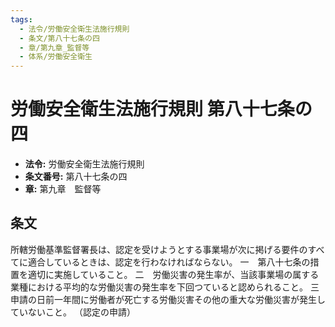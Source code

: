 ```yaml
---
tags:
  - 法令/労働安全衛生法施行規則
  - 条文/第八十七条の四
  - 章/第九章_監督等
  - 体系/労働安全衛生
---
```

# 労働安全衛生法施行規則 第八十七条の四

- **法令:** 労働安全衛生法施行規則
- **条文番号:** 第八十七条の四
- **章:** 第九章　監督等

## 条文
所轄労働基準監督署長は、認定を受けようとする事業場が次に掲げる要件のすべてに適合しているときは、認定を行わなければならない。
一　第八十七条の措置を適切に実施していること。
二　労働災害の発生率が、当該事業場の属する業種における平均的な労働災害の発生率を下回つていると認められること。
三　申請の日前一年間に労働者が死亡する労働災害その他の重大な労働災害が発生していないこと。
（認定の申請）

